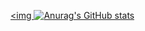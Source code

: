 
<a href="버튼을 눌렀을 때 이동할 링크" target="_blank"><img 
![Anurag's GitHub stats](https://github-readme-stats.vercel.app/api?username=사용자ID&show_icons=true&theme=radical)
